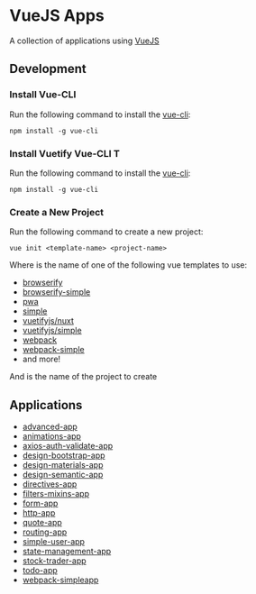 # VueJS Apps

A collection of applications using [VueJS](https://vuejs.org/)

## Development

### Install Vue-CLI

Run the following command to install the [vue-cli](https://github.com/vuejs/vue-cli):

```
npm install -g vue-cli
```

### Install Vuetify Vue-CLI T

Run the following command to install the [vue-cli](https://github.com/vuejs/vue-cli):

```
npm install -g vue-cli
```

### Create a New Project

Run the following command to create a new project:

```
vue init <template-name> <project-name>
```

Where *<template-name>* is the name of one of the following vue templates to use:

- [browserify](https://github.com/vuejs-templates/browserify)
- [browserify-simple](https://github.com/vuejs-templates/browserify-simple)
- [pwa](https://github.com/vuejs-templates/pwa)
- [simple](https://github.com/vuejs-templates/simple)
- [vuetifyjs/nuxt](https://github.com/vuetifyjs/nuxt)
- [vuetifyjs/simple](https://github.com/vuetifyjs/simple)
- [webpack](https://github.com/vuejs-templates/webpack)
- [webpack-simple](https://github.com/vuejs-templates/webpack-simple)
- and more!

And *<project-name>* is the name of the project to create

## Applications

- [advanced-app](https://github.com/djedi-knight/vuejs-apps/tree/master/advanced-app)
- [animations-app](https://github.com/djedi-knight/vuejs-apps/tree/master/animations-app)
- [axios-auth-validate-app](https://github.com/djedi-knight/vuejs-apps/tree/master/axios-auth-validate-app-app)
- [design-bootstrap-app](https://github.com/djedi-knight/vuejs-apps/tree/master/design-bootstrap-app)
- [design-materials-app](https://github.com/djedi-knight/vuejs-apps/tree/master/design-materials-app)
- [design-semantic-app](https://github.com/djedi-knight/vuejs-apps/tree/master/design-semantic-app)
- [directives-app](https://github.com/djedi-knight/vuejs-apps/tree/master/directives-app)
- [filters-mixins-app](https://github.com/djedi-knight/vuejs-apps/tree/master/filters-mixins-app)
- [form-app](https://github.com/djedi-knight/vuejs-apps/tree/master/form-app)
- [http-app](https://github.com/djedi-knight/vuejs-apps/tree/master/http-app)
- [quote-app](https://github.com/djedi-knight/vuejs-apps/tree/master/quote-app)
- [routing-app](https://github.com/djedi-knight/vuejs-apps/tree/master/routing-app)
- [simple-user-app](https://github.com/djedi-knight/vuejs-apps/tree/master/simple-user-app)
- [state-management-app](https://github.com/djedi-knight/vuejs-apps/tree/master/state-management-app)
- [stock-trader-app](https://github.com/djedi-knight/vuejs-apps/tree/master/stock-trader-app)
- [todo-app](https://github.com/djedi-knight/vuejs-apps/tree/master/todo-app)
- [webpack-simpleapp](https://github.com/djedi-knight/vuejs-apps/tree/master/webpack-simple-app)
